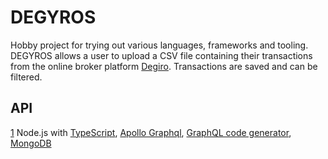 # DEGYROS

Hobby project for trying out various languages, frameworks and tooling. DEGYROS allows a user to upload a CSV file containing their transactions from the online broker platform [Degiro](https://www.degiro.nl/). Transactions are saved and can be filtered.

## API

[1](/apollo) Node.js with [TypeScript](https://www.typescriptlang.org/), [Apollo Graphql](https://www.apollographql.com/), [GraphQL code generator](https://graphql-code-generator.com/), [MongoDB](https://www.mongodb.com/)


